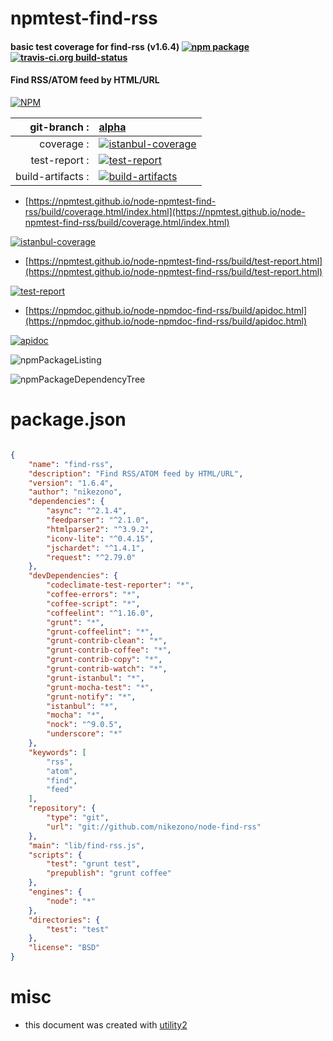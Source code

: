# npmtest-find-rss

#### basic test coverage for  find-rss (v1.6.4)  [![npm package](https://img.shields.io/npm/v/npmtest-find-rss.svg?style=flat-square)](https://www.npmjs.org/package/npmtest-find-rss) [![travis-ci.org build-status](https://api.travis-ci.org/npmtest/node-npmtest-find-rss.svg)](https://travis-ci.org/npmtest/node-npmtest-find-rss)

#### Find RSS/ATOM feed by HTML/URL

[![NPM](https://nodei.co/npm/find-rss.png?downloads=true&downloadRank=true&stars=true)](https://www.npmjs.com/package/find-rss)

| git-branch : | [alpha](https://github.com/npmtest/node-npmtest-find-rss/tree/alpha)|
|--:|:--|
| coverage : | [![istanbul-coverage](https://npmtest.github.io/node-npmtest-find-rss/build/coverage.badge.svg)](https://npmtest.github.io/node-npmtest-find-rss/build/coverage.html/index.html)|
| test-report : | [![test-report](https://npmtest.github.io/node-npmtest-find-rss/build/test-report.badge.svg)](https://npmtest.github.io/node-npmtest-find-rss/build/test-report.html)|
| build-artifacts : | [![build-artifacts](https://npmtest.github.io/node-npmtest-find-rss/glyphicons_144_folder_open.png)](https://github.com/npmtest/node-npmtest-find-rss/tree/gh-pages/build)|

- [https://npmtest.github.io/node-npmtest-find-rss/build/coverage.html/index.html](https://npmtest.github.io/node-npmtest-find-rss/build/coverage.html/index.html)

[![istanbul-coverage](https://npmtest.github.io/node-npmtest-find-rss/build/screenCapture.buildCi.browser.%252Ftmp%252Fbuild%252Fcoverage.lib.html.png)](https://npmtest.github.io/node-npmtest-find-rss/build/coverage.html/index.html)

- [https://npmtest.github.io/node-npmtest-find-rss/build/test-report.html](https://npmtest.github.io/node-npmtest-find-rss/build/test-report.html)

[![test-report](https://npmtest.github.io/node-npmtest-find-rss/build/screenCapture.buildCi.browser.%252Ftmp%252Fbuild%252Ftest-report.html.png)](https://npmtest.github.io/node-npmtest-find-rss/build/test-report.html)

- [https://npmdoc.github.io/node-npmdoc-find-rss/build/apidoc.html](https://npmdoc.github.io/node-npmdoc-find-rss/build/apidoc.html)

[![apidoc](https://npmdoc.github.io/node-npmdoc-find-rss/build/screenCapture.buildCi.browser.%252Ftmp%252Fbuild%252Fapidoc.html.png)](https://npmdoc.github.io/node-npmdoc-find-rss/build/apidoc.html)

![npmPackageListing](https://npmtest.github.io/node-npmtest-find-rss/build/screenCapture.npmPackageListing.svg)

![npmPackageDependencyTree](https://npmtest.github.io/node-npmtest-find-rss/build/screenCapture.npmPackageDependencyTree.svg)



# package.json

```json

{
    "name": "find-rss",
    "description": "Find RSS/ATOM feed by HTML/URL",
    "version": "1.6.4",
    "author": "nikezono",
    "dependencies": {
        "async": "^2.1.4",
        "feedparser": "^2.1.0",
        "htmlparser2": "^3.9.2",
        "iconv-lite": "^0.4.15",
        "jschardet": "^1.4.1",
        "request": "^2.79.0"
    },
    "devDependencies": {
        "codeclimate-test-reporter": "*",
        "coffee-errors": "*",
        "coffee-script": "*",
        "coffeelint": "^1.16.0",
        "grunt": "*",
        "grunt-coffeelint": "*",
        "grunt-contrib-clean": "*",
        "grunt-contrib-coffee": "*",
        "grunt-contrib-copy": "*",
        "grunt-contrib-watch": "*",
        "grunt-istanbul": "*",
        "grunt-mocha-test": "*",
        "grunt-notify": "*",
        "istanbul": "*",
        "mocha": "*",
        "nock": "^9.0.5",
        "underscore": "*"
    },
    "keywords": [
        "rss",
        "atom",
        "find",
        "feed"
    ],
    "repository": {
        "type": "git",
        "url": "git://github.com/nikezono/node-find-rss"
    },
    "main": "lib/find-rss.js",
    "scripts": {
        "test": "grunt test",
        "prepublish": "grunt coffee"
    },
    "engines": {
        "node": "*"
    },
    "directories": {
        "test": "test"
    },
    "license": "BSD"
}
```



# misc
- this document was created with [utility2](https://github.com/kaizhu256/node-utility2)
